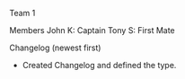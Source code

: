 Team 1

Members
John K: Captain
Tony S: First Mate

Changelog  (newest first)
- Created Changelog and defined the type.

